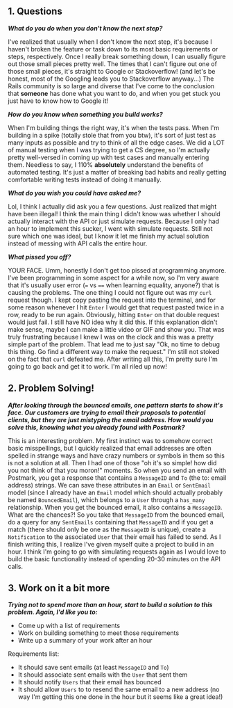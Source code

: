## 1. Questions

***What do you do when you don't know the next step?***

I've realized that usually when I don't know the next step, it's because I haven't broken the feature or task down to its most basic requirements or steps, respectively. Once I really break something down, I can usually figure out those small pieces pretty well. The times that I can't figure out one of those small pieces, it's straight to Google or Stackoverflow! (and let's be honest, most of the Googling leads you to Stackoverflow anyway...) The Rails community is so large and diverse that I've come to the conclusion that **someone** has done what you want to do, and when you get stuck you just have to know how to Google it!

***How do you know when something you build works?***

When I'm building things the right way, it's when the tests pass. When I'm building in a spike (totally stole that from you btw), it's sort of just test as many inputs as possible and try to think of all the edge cases. We did a LOT of manual testing when I was trying to get a CS degree, so I'm actually pretty well-versed in coming up with test cases and manually entering them. Needless to say, I 110% **absolutely** understand the benefits of automated testing. It's just a matter of breaking bad habits and really getting comfortable writing tests instead of doing it manually.

***What do you wish you could have asked me?***

Lol, I think I actually did ask you a few questions. Just realized that might have been illegal! I think the main thing I didn't know was whether I should actually interact with the API or just simulate requests. Because I only had an hour to implement this sucker, I went with simulate requests. Still not sure which one was ideal, but I know it let me finish my actual solution instead of messing with API calls the entire hour.

***What pissed you off?***

YOUR FACE. Umm, honestly I don't get too pissed at programming anymore. I've been programming in some aspect for a while now, so I'm very aware that it's usually user error (`=` vs `==` when learning equality, anyone?) that is causing the problems. The one thing I could not figure out was my `curl` request though. I kept copy pasting the request into the terminal, and for some reason whenever I hit `Enter` I would get that request pasted twice in a row, ready to be run again. Obviously, hitting `Enter` on that double request would just fail. I still have NO idea why it did this.  If this explanation didn't make sense, maybe I can make a little video or GIF and show you. That was truly frustrating because I knew I was on the clock and this was a pretty simple part of the problem. That lead me to just say "Ok, no time to debug this thing. Go find a different way to make the request." I'm still not stoked on the fact that `curl` defeated me. After writing all this, I'm pretty sure I'm going to go back and get it to work. I'm all riled up now!


## 2. Problem Solving!

***After looking through the bounced emails, one pattern starts to show it's face. Our customers are trying to email their proposals to potential clients, but they are just mistyping the email address. How would you solve this, knowing what you already found with Postmark?***

This is an interesting problem. My first instinct was to somehow correct basic misspellings, but I quickly realized that email addresses are often spelled in strange ways and have crazy numbers or symbols in them so this is not a solution at all. Then I had one of those "oh it's so simple! how did you not think of that you moron!" moments. So when you send an email with Postmark, you get a response that contains a `MessageID` and `To` (the to: email address) strings. We can save these attributes in an `Email` or `SentEmail` model (since I already have an `Email` model which should actually probably be named `BouncedEmail`), which belongs to a `User` through a `has_many` relationship. When you get the bounced email, it also contains a `MessageID`. What are the chances?! So you take that `MessageID` from the bounced email, do a query for any `SentEmails` containing that `MessageID` and if you get a match (there should only be one as the `MessageID` is unique), create a `Notification` to the associated `User` that their email has failed to send. As I finish writing this, I realize I've given myself quite a project to build in an hour. I think I'm going to go with simulating requests again as I would love to build the basic functionality instead of spending 20-30 minutes on the API calls.

## 3. Work on it a bit more

***Trying not to spend more than an hour, start to build a solution to this problem. Again, I'd like you to:***

* Come up with a list of requirements
* Work on building something to meet those requirements
* Write up a summary of your work after an hour


Requirements list:

* It should save sent emails (at least `MessageID` and `To`)
* It should associate sent emails with the `User` that sent them
* It should notify `Users` that their email has bounced
* It should allow `Users` to to resend the same email to a new address (no way I'm getting this one done in the hour but it seems like a great idea!)


